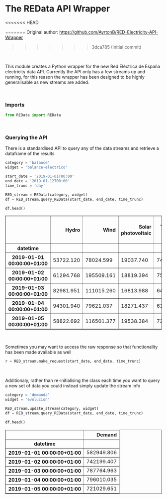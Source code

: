 # The REData API Wrapper
<<<<<<< HEAD

=======
Original author: https://github.com/AyrtonB/RED-Electricity-API-Wrapper
>>>>>>> 3dca785 (Initial commit)
<br>

This module creates a Python wrapper for the new Red Eléctrica de España electricity data API. Currently the API only has a few streams up and running, for this reason the wrapper has been designed to be highly generalisable as new streams are added.

<br>

### Imports

```python
from REData import REData
```

<br>

### Querying the API

There is a standardised API to query any of the data streams and retrieve a dataframe of the results

```python
category = 'balance' 
widget = 'balance-electrico' 

start_date = '2019-01-01T00:00'
end_date = '2019-01-12T00:00'
time_trunc = 'day'

RED_stream = REData(category, widget)
df = RED_stream.query_REData(start_date, end_date, time_trunc)

df.head()
```

<table border="1" class="dataframe">
  <thead>
    <tr style="text-align: right;">
      <th></th>
      <th>Hydro</th>
      <th>Wind</th>
      <th>Solar photovoltaic</th>
      <th>Thermal solar</th>
      <th>Hydroeolian</th>
      <th>Other renewables</th>
      <th>Renewable waste</th>
      <th>Renewable generation</th>
      <th>Pumped storage</th>
      <th>Nuclear</th>
      <th>Combined cycle</th>
      <th>Coal</th>
      <th>Fuel + Gas</th>
      <th>Cogeneration</th>
      <th>Non-renewable waste</th>
      <th>Non-renewable generation</th>
      <th>Pumped storage consumption</th>
      <th>Cross-border exchange balance</th>
      <th>Demand at busbars</th>
    </tr>
    <tr>
      <th>datetime</th>
      <th></th>
      <th></th>
      <th></th>
      <th></th>
      <th></th>
      <th></th>
      <th></th>
      <th></th>
      <th></th>
      <th></th>
      <th></th>
      <th></th>
      <th></th>
      <th></th>
      <th></th>
      <th></th>
      <th></th>
      <th></th>
      <th></th>
    </tr>
  </thead>
  <tbody>
    <tr>
      <th>2019-01-01 00:00:00+01:00</th>
      <td>53722.120</td>
      <td>78024.599</td>
      <td>19037.740</td>
      <td>7457.265</td>
      <td>16.410</td>
      <td>8432.490</td>
      <td>2661.1455</td>
      <td>169351.7695</td>
      <td>825.588</td>
      <td>145065.884</td>
      <td>102405.013</td>
      <td>46490.345</td>
      <td>15296.578</td>
      <td>65180.123</td>
      <td>5881.8945</td>
      <td>381145.4255</td>
      <td>-8556.568</td>
      <td>41009.179</td>
      <td>582949.806</td>
    </tr>
    <tr>
      <th>2019-01-02 00:00:00+01:00</th>
      <td>61294.768</td>
      <td>195509.161</td>
      <td>18819.394</td>
      <td>7592.590</td>
      <td>13.481</td>
      <td>8440.714</td>
      <td>2627.5065</td>
      <td>294297.6145</td>
      <td>5146.511</td>
      <td>144935.411</td>
      <td>101005.855</td>
      <td>65173.359</td>
      <td>16756.131</td>
      <td>81637.709</td>
      <td>6193.4215</td>
      <td>420848.3975</td>
      <td>-13556.968</td>
      <td>40610.363</td>
      <td>742199.407</td>
    </tr>
    <tr>
      <th>2019-01-03 00:00:00+01:00</th>
      <td>82981.951</td>
      <td>111015.260</td>
      <td>16813.988</td>
      <td>6419.244</td>
      <td>5.994</td>
      <td>9215.684</td>
      <td>2605.2615</td>
      <td>229057.3825</td>
      <td>9632.887</td>
      <td>147271.468</td>
      <td>143640.176</td>
      <td>82277.309</td>
      <td>18236.381</td>
      <td>88044.425</td>
      <td>6904.3125</td>
      <td>496006.9585</td>
      <td>204.628</td>
      <td>62495.994</td>
      <td>787764.963</td>
    </tr>
    <tr>
      <th>2019-01-04 00:00:00+01:00</th>
      <td>94301.940</td>
      <td>79621.037</td>
      <td>18271.437</td>
      <td>6109.126</td>
      <td>4.697</td>
      <td>9434.681</td>
      <td>2633.5645</td>
      <td>210376.4825</td>
      <td>10894.167</td>
      <td>150097.415</td>
      <td>182524.379</td>
      <td>94253.889</td>
      <td>18796.975</td>
      <td>90680.246</td>
      <td>6955.1415</td>
      <td>554202.2125</td>
      <td>369.975</td>
      <td>31061.365</td>
      <td>796010.035</td>
    </tr>
    <tr>
      <th>2019-01-05 00:00:00+01:00</th>
      <td>58822.692</td>
      <td>116501.377</td>
      <td>19538.384</td>
      <td>7205.657</td>
      <td>14.331</td>
      <td>9411.312</td>
      <td>2678.8940</td>
      <td>214172.6470</td>
      <td>256.618</td>
      <td>150843.671</td>
      <td>117718.032</td>
      <td>86777.689</td>
      <td>16965.448</td>
      <td>85813.533</td>
      <td>6698.1630</td>
      <td>465073.1540</td>
      <td>-1153.945</td>
      <td>42937.795</td>
      <td>721029.651</td>
    </tr>
  </tbody>
</table>
    
<br>
     
Sometimes you may want to access the raw response so that functionality has been made available as well

```python
r = RED_stream.make_request(start_date, end_date, time_trunc)
```

<br>

Additionaly, rather than re-initialising the class each time you want to query a new set of data you could instead simply update the stream info</p>

```python
category = 'demanda'
widget = 'evolucion'

RED_stream.update_stream(category, widget)
df = RED_stream.query_REData(start_date, end_date, time_trunc)

df.head()
```

<table border="1" class="dataframe">
  <thead>
    <tr style="text-align: right;">
      <th></th>
      <th>Demand</th>
    </tr>
    <tr>
      <th>datetime</th>
      <th></th>
    </tr>
  </thead>
  <tbody>
    <tr>
      <th>2019-01-01 00:00:00+01:00</th>
      <td>582949.806</td>
    </tr>
    <tr>
      <th>2019-01-02 00:00:00+01:00</th>
      <td>742199.407</td>
    </tr>
    <tr>
      <th>2019-01-03 00:00:00+01:00</th>
      <td>787764.963</td>
    </tr>
    <tr>
      <th>2019-01-04 00:00:00+01:00</th>
      <td>796010.035</td>
    </tr>
    <tr>
      <th>2019-01-05 00:00:00+01:00</th>
      <td>721029.651</td>
    </tr>
  </tbody>
</table>
